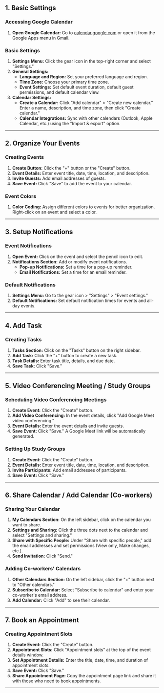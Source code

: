 ## 1. Basic Settings

### Accessing Google Calendar
1. **Open Google Calendar:** Go to [calendar.google.com](https://calendar.google.com) or open it from the Google Apps menu in Gmail.

### Basic Settings
1. **Settings Menu:** Click the gear icon in the top-right corner and select "Settings."
2. **General Settings:**
   - **Language and Region:** Set your preferred language and region.
   - **Time Zone:** Choose your primary time zone.
   - **Event Settings:** Set default event duration, default guest permissions, and default calendar view.
3. **Calendar Settings:**
   - **Create a Calendar:** Click "Add calendar" > "Create new calendar." Enter a name, description, and time zone, then click "Create calendar."
   - **Calendar Integrations:** Sync with other calendars (Outlook, Apple Calendar, etc.) using the "Import & export" option.

---

## 2. Organize Your Events

### Creating Events
1. **Create Button:** Click the "+" button or the "Create" button.
2. **Event Details:** Enter event title, date, time, location, and description.
3. **Invite Guests:** Add email addresses of guests.
4. **Save Event:** Click "Save" to add the event to your calendar.

### Event Colors
1. **Color Coding:** Assign different colors to events for better organization. Right-click on an event and select a color.

---

## 3. Setup Notifications

### Event Notifications
1. **Open Event:** Click on the event and select the pencil icon to edit.
2. **Notifications Section:** Add or modify event notifications.
   - **Pop-up Notifications:** Set a time for a pop-up reminder.
   - **Email Notifications:** Set a time for an email reminder.

### Default Notifications
1. **Settings Menu:** Go to the gear icon > "Settings" > "Event settings."
2. **Default Notifications:** Set default notification times for events and all-day events.

---

## 4. Add Task

### Creating Tasks
1. **Tasks Section:** Click on the "Tasks" button on the right sidebar.
2. **Add Task:** Click the "+" button to create a new task.
3. **Task Details:** Enter task title, details, and due date.
4. **Save Task:** Click "Save."

---

## 5. Video Conferencing Meeting / Study Groups

### Scheduling Video Conferencing Meetings
1. **Create Event:** Click the "Create" button.
2. **Add Video Conferencing:** In the event details, click "Add Google Meet video conferencing."
3. **Event Details:** Enter the event details and invite guests.
4. **Save Event:** Click "Save." A Google Meet link will be automatically generated.

### Setting Up Study Groups
1. **Create Event:** Click the "Create" button.
2. **Event Details:** Enter event title, date, time, location, and description.
3. **Invite Participants:** Add email addresses of participants.
4. **Save Event:** Click "Save."

---

## 6. Share Calendar / Add Calendar (Co-workers)

### Sharing Your Calendar
1. **My Calendars Section:** On the left sidebar, click on the calendar you want to share.
2. **Settings and Sharing:** Click the three dots next to the calendar and select "Settings and sharing."
3. **Share with Specific People:** Under "Share with specific people," add the email addresses and set permissions (View only, Make changes, etc.).
4. **Send Invitation:** Click "Send."

### Adding Co-workers' Calendars
1. **Other Calendars Section:** On the left sidebar, click the "+" button next to "Other calendars."
2. **Subscribe to Calendar:** Select "Subscribe to calendar" and enter your co-worker's email address.
3. **Add Calendar:** Click "Add" to see their calendar.

---

## 7. Book an Appointment

### Creating Appointment Slots
1. **Create Event:** Click the "Create" button.
2. **Appointment Slots:** Click "Appointment slots" at the top of the event details window.
3. **Set Appointment Details:** Enter the title, date, time, and duration of appointment slots.
4. **Save Event:** Click "Save."
5. **Share Appointment Page:** Copy the appointment page link and share it with those who need to book appointments.

---

